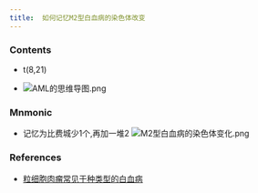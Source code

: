 ```yaml
---
title:  如何记忆M2型白血病的染色体改变
--- 
```


### Contents
- t(8,21)

- ![AML的思维导图.png](/note-images/AML的思维导图.png)
### Mnmonic
- 记忆为比费城少1个,再加一堆2
![M2型白血病的染色体变化.png](/note-images/M2型白血病的染色体变化.png)
### References
- [粒细胞肉瘤常见于种类型的白血病](/粒细胞肉瘤常见于种类型的白血病)
